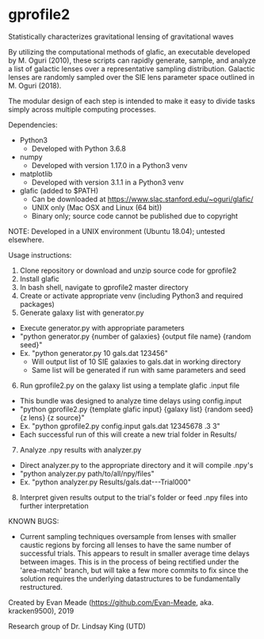 # gprofile2
Statistically characterizes gravitational lensing of gravitational waves

By utilizing the computational methods of glafic, an executable developed by M. Oguri (2010), these scripts can rapidly generate, sample, and analyze a list of galactic lenses over a representative sampling distribution. Galactic lenses are randomly sampled over the SIE lens parameter space outlined in M. Oguri (2018).

The modular design of each step is intended to make it easy to divide tasks simply across multiple computing processes.

Dependencies:
* Python3
  * Developed with Python 3.6.8
* numpy
  * Developed with version 1.17.0 in a Python3 venv
* matplotlib
  * Developed with version 3.1.1 in a Python3 venv
* glafic (added to $PATH)
  * Can be downloaded at https://www.slac.stanford.edu/~oguri/glafic/
  * UNIX only (Mac OSX and Linux (64 bit))
  * Binary only; source code cannot be published due to copyright

NOTE: Developed in a UNIX environment (Ubuntu 18.04); untested elsewhere.

Usage instructions:
1. Clone repository or download and unzip source code for gprofile2
2. Install glafic
3. In bash shell, navigate to gprofile2 master directory
4. Create or activate appropriate venv (including Python3 and required packages)
5. Generate galaxy list with generator.py
  * Execute generator.py with appropriate parameters
  * "python generator.py {number of galaxies} {output file name} {random seed}"
  * Ex. "python generator.py 10 gals.dat 123456"
    * Will output list of 10 SIE galaxies to gals.dat in working directory
    * Same list will be generated if run with same parameters and seed
6. Run gprofile2.py on the galaxy list using a template glafic .input file
  * This bundle was designed to analyze time delays using config.input
  * "python gprofile2.py {template glafic input} {galaxy list} {random seed} {z lens} {z source}"
  * Ex. "python gprofile2.py config.input gals.dat 12345678 .3 3"
  * Each successful run of this will create a new trial folder in Results/
7. Analyze .npy results with analyzer.py
  * Direct analyzer.py to the appropriate directory and it will compile .npy's
  * "python analyzer.py path/to/all/npy/files"
  * Ex. "python analyzer.py Results/gals.dat---Trial000"
8. Interpret given results output to the trial's folder or feed .npy files into further interpretation

KNOWN BUGS:
* Current sampling techniques oversample from lenses with smaller caustic regions by forcing all lenses to have the same number of successful trials. This appears to result in smaller average time delays between images. This is in the process of being rectified under the 'area-match' branch, but will take a few more commits to fix since the solution requires the underlying datastructures to be fundamentally restructured.

Created by Evan Meade (https://github.com/Evan-Meade, aka. kracken9500), 2019

Research group of Dr. Lindsay King (UTD)
